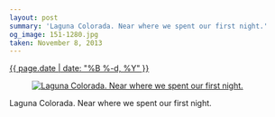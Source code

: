 ```yaml
---
layout: post
summary: 'Laguna Colorada. Near where we spent our first night.'
og_image: 151-1280.jpg
taken: November 8, 2013
---
```


<div class="post">
 <time>
  <a href="/151">
   {{ page.date | date: "%B %-d, %Y" }}
  </a>
 </time>
 <a href="/151">
  <figure data-taken="11/8/2013">
   <img alt="Laguna Colorada. Near where we spent our first night." sizes="(min-width: 700px) 50vw, calc(100vw - 2rem)" src="{{ site.assets_url }}/151-640.jpg" srcset="{{ site.assets_url }}/151-1280.jpg 1280w, {{ site.assets_url }}/151-960.jpg 960w, {{ site.assets_url }}/151-640.jpg 640w, {{ site.assets_url }}/151-320.jpg 320w"/>
  </figure>
 </a>
 <span>
  Laguna Colorada. Near where we spent our first night.
 </span>
</div>
